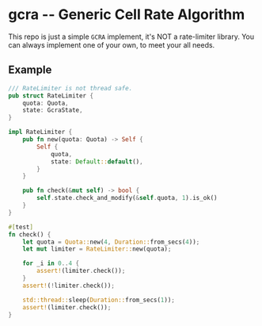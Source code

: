 # gcra -- Generic Cell Rate Algorithm

This repo is just a simple `GCRA` implement, it's NOT a rate-limiter library.
You can always implement one of your own, to meet your all needs.


## Example
```rust
/// RateLimiter is not thread safe.
pub struct RateLimiter {
    quota: Quota,
    state: GcraState,
}

impl RateLimiter {
    pub fn new(quota: Quota) -> Self {
        Self {
            quota,
            state: Default::default(),
        }
    }

    pub fn check(&mut self) -> bool {
        self.state.check_and_modify(&self.quota, 1).is_ok()
    }
}

#[test]
fn check() {
    let quota = Quota::new(4, Duration::from_secs(4));
    let mut limiter = RateLimiter::new(quota);

    for _i in 0..4 {
        assert!(limiter.check());
    }
    assert!(!limiter.check());

    std::thread::sleep(Duration::from_secs(1));
    assert!(limiter.check());
}
```
